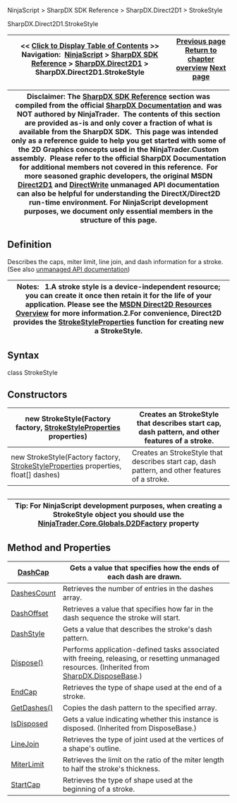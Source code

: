 ﻿
NinjaScript \> SharpDX SDK Reference \> SharpDX.Direct2D1 \> StrokeStyle

SharpDX.Direct2D1\.StrokeStyle

| \<\< [Click to Display Table of Contents](sharpdx_direct2d1_strokestyle.md) \>\> **Navigation:**     [NinjaScript](ninjascript-1.md) \> [SharpDX SDK Reference](sharpdx_sdk_reference-1.md) \> [SharpDX.Direct2D1](sharpdx_direct2d1-1.md) \> SharpDX.Direct2D1\.StrokeStyle | [Previous page](sharpdx_direct2d1_solidcolorbrush_color-1.md) [Return to chapter overview](sharpdx_direct2d1-1.md) [Next page](sharpdx_direct2d1_strokestyle_dashcap-1.md) |
| --- | --- |

| Disclaimer: The [SharpDX SDK Reference](sharpdx_sdk_reference-1.md) section was compiled from the official [SharpDX Documentation](http://sharpdx.org/) and was NOT authored by NinjaTrader.  The contents of this section are provided as\-is and only cover a fraction of what is available from the SharpDX SDK.  This page was intended only as a reference guide to help you get started with some of the 2D Graphics concepts used in the NinjaTrader.Custom assembly.  Please refer to the official SharpDX Documentation for additional members not covered in this reference.  For more seasoned graphic developers, the original MSDN [Direct2D1](https://msdn.microsoft.com/en-us/library/windows/desktop/dd370990.aspx) and [DirectWrite](https://msdn.microsoft.com/en-us/library/windows/desktop/dd368038.aspx) unmanaged API documentation can also be helpful for understanding the DirectX/Direct2D run\-time environment. For NinjaScript development purposes, we document only essential members in the structure of this page. |
| --- |

## Definition
Describes the caps, miter limit, line join, and dash information for a stroke.
(See also [unmanaged API documentation](http://msdn.microsoft.com/en-us/library/dd372217.aspx))
 

| Notes:   1\.A stroke style is a device\-independent resource; you can create it once then retain it for the life of your application. Please see the [MSDN Direct2D Resources Overview](https://msdn.microsoft.com/en-us/library/dd756757(v=vs.85).aspx) for more information.2\.For convenience, Direct2D provides the [StrokeStyleProperties](sharpdx_direct2d1_strokestyleproperties-1.md) function for creating new a StrokeStyle. |
| --- |

## Syntax
class StrokeStyle
## Constructors

| new StrokeStyle(Factory factory, [StrokeStyleProperties](sharpdx_direct2d1_strokestyleproperties-1.md) properties) | Creates an StrokeStyle that describes start cap, dash pattern, and other features of a stroke. |
| --- | --- |
| new StrokeStyle(Factory factory, [StrokeStyleProperties](sharpdx_direct2d1_strokestyleproperties-1.md) properties, float\[] dashes) | Creates an StrokeStyle that describes start cap, dash pattern, and other features of a stroke. |
## 
## 

| Tip: For NinjaScript development purposes, when creating a StrokeStyle object you should use the [NinjaTrader.Core.Globals.D2DFactory](d2dfactory-1.md) property |
| --- |
## 
## 
## Method and Properties

| [DashCap](sharpdx_direct2d1_strokestyle_dashcap-1.md) | Gets a value that specifies how the ends of each dash are drawn. |
| --- | --- |
| [DashesCount](sharpdx_direct2d1_strokestyle_dashescount-1.md) | Retrieves the number of entries in the dashes array. |
| [DashOffset](sharpdx_direct2d1_strokestyle_dashoffset-1.md) | Retrieves a value that specifies how far in the dash sequence the stroke will start. |
| [DashStyle](sharpdx_direct2d1_strokestyle_dashstyle-1.md) | Gets a value that describes the stroke's dash pattern. |
| [Dispose()](sharpdx_disposebase_dispose-1.md) | Performs application\-defined tasks associated with freeing, releasing, or resetting unmanaged resources. (Inherited from [SharpDX.DisposeBase](sharpdx_disposebase-1.md).) |
| [EndCap](sharpdx_direct2d1_strokestyle_endcap-1.md) | Retrieves the type of shape used at the end of a stroke. |
| [GetDashes()](sharpdx_direct2d1_strokestyle_getdashes-1.md) | Copies the dash pattern to the specified array. |
| [IsDisposed](sharpdx_disposebase_isdisposed-1.md) | Gets a value indicating whether this instance is disposed. (Inherited from DisposeBase.) |
| [LineJoin](sharpdx_direct2d1_strokestyle_linejoin-1.md) | Retrieves the type of joint used at the vertices of a shape's outline. |
| [MiterLimit](sharpdx_direct2d1_strokestyle_miterlimit-1.md) | Retrieves the limit on the ratio of the miter length to half the stroke's thickness. |
| [StartCap](sharpdx_direct2d1_strokestyle_startcap-1.md) | Retrieves the type of shape used at the beginning of a stroke. |
